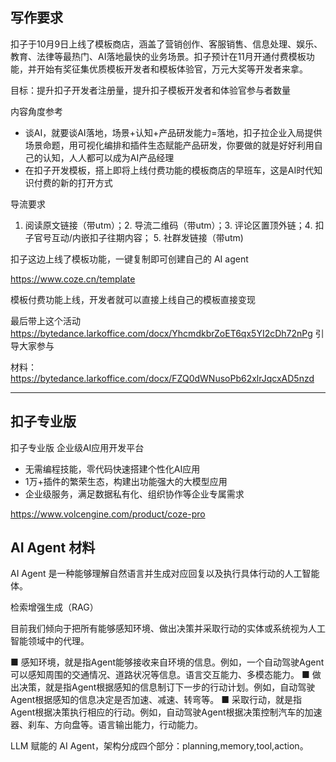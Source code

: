 
## 写作要求

扣子于10月9日上线了模板商店，涵盖了营销创作、客服销售、信息处理、娱乐、教育、法律等最热门、AI落地最快的业务场景。扣子预计在11月开通付费模板功能，并开始有奖征集优质模板开发者和模板体验官，万元大奖等开发者来拿。

目标：提升扣子开发者注册量，提升扣子模板开发者和体验官参与者数量

内容角度参考
- 谈AI，就要谈AI落地，场景+认知+产品研发能力=落地，扣子拉企业入局提供场景命题，用可视化编排和插件生态赋能产品研发，你要做的就是好好利用自己的认知，人人都可以成为AI产品经理
- 在扣子开发模板，搭上即将上线付费功能的模板商店的早班车，这是AI时代知识付费的新的打开方式

导流要求

1. 阅读原文链接（带utm）；2. 导流二维码（带utm）；3. 评论区置顶外链；4. 扣子官号互动/内嵌扣子往期内容； 5. 社群发链接（带utm)

扣子这边上线了模板功能，一键复制即可创建自己的 AI agent

https://www.coze.cn/template

模板付费功能上线，开发者就可以直接上线自己的模板直接变现

最后带上这个活动 https://bytedance.larkoffice.com/docx/YhcmdkbrZoET6qx5YI2cDh72nPg 引导大家参与

材料：https://bytedance.larkoffice.com/docx/FZQ0dWNusoPb62xlrJqcxAD5nzd

---

## 扣子专业版

扣子专业版
企业级AI应用开发平台
- 无需编程技能，零代码快速搭建个性化AI应用
- 1万+插件的繁荣生态，构建出功能强大的大模型应用
- 企业级服务，满足数据私有化、组织协作等企业专属需求

https://www.volcengine.com/product/coze-pro

## AI Agent 材料

AI Agent 是一种能够理解自然语言并生成对应回复以及执行具体行动的人工智能体。

检索增强生成（RAG）

目前我们倾向于把所有能够感知环境、做出决策并采取行动的实体或系统视为人工智能领域中的代理。

■ 感知环境，就是指Agent能够接收来自环境的信息。例如，一个自动驾驶Agent 可以感知周围的交通情况、道路状况等信息。语言交互能力、多模态能力。
■ 做出决策，就是指Agent根据感知的信息制订下一步的行动计划。例如，自动驾驶Agent根据感知的信息决定是否加速、减速、转弯等。
■ 采取行动，就是指Agent根据决策执行相应的行动。例如，自动驾驶Agent根据决策控制汽车的加速器、刹车、方向盘等。语言输出能力，行动能力。

LLM 赋能的 AI Agent，架构分成四个部分：planning,memory,tool,action。

